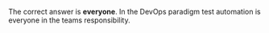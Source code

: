 The correct answer is **everyone**. In the DevOps paradigm test automation is everyone in the teams responsibility.
